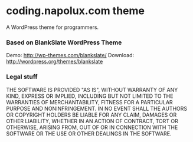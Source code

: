 # coding.napolux.com theme

A WordPress theme for programmers.

### Based on BlankSlate WordPress Theme

Demo: http://wp-themes.com/blankslate/
Download: http://wordpress.org/themes/blankslate

### Legal stuff

THE SOFTWARE IS PROVIDED "AS IS", WITHOUT WARRANTY OF ANY KIND, EXPRESS OR IMPLIED, INCLUDING BUT NOT LIMITED TO THE WARRANTIES OF MERCHANTABILITY, FITNESS FOR A PARTICULAR PURPOSE AND NONINFRINGEMENT. IN NO EVENT SHALL THE AUTHORS OR COPYRIGHT HOLDERS BE LIABLE FOR ANY CLAIM, DAMAGES OR OTHER LIABILITY, WHETHER IN AN ACTION OF CONTRACT, TORT OR OTHERWISE, ARISING FROM, OUT OF OR IN CONNECTION WITH THE SOFTWARE OR THE USE OR OTHER DEALINGS IN THE SOFTWARE.
